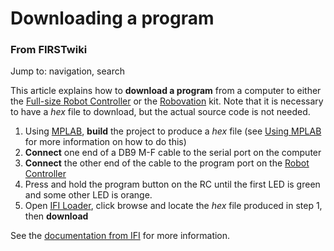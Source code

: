 # Downloading a program

### From FIRSTwiki

Jump to: navigation, search

This article explains how to **download a program** from a computer to either
the [Full-size Robot Controller](Robot_Controller "Robot
Controller" ) or the [Robovation](robovation) kit.
Note that it is necessary to have a _hex_ file to download, but the actual
source code is not needed.

  1. Using [MPLAB](MPLAB "MPLAB" ), **build** the project to produce a _hex_ file (see [Using MPLAB](Using_MPLAB "Using MPLAB" ) for more information on how to do this) 
  2. **Connect** one end of a DB9 M-F cable to the serial port on the computer 
  3. **Connect** the other end of the cable to the program port on the [Robot Controller](robot-controller)
  4. Press and hold the program button on the RC until the first LED is green and some other LED is orange. 
  5. Open [IFI Loader](IFI_Loader "IFI Loader" ), click browse and locate the _hex_ file produced in step 1, then **download**

See the [documentation from
IFI](http://innovationfirst.com/FIRSTRobotics/documentation.htm
"http://innovationfirst.com/FIRSTRobotics/documentation.htm" ) for more
information.

